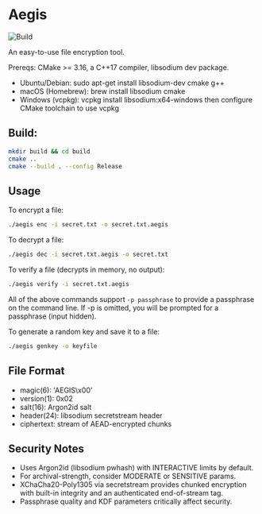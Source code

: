 # Aegis

![Build](https://github.com/edybostina/aegis/actions/workflows/build.yml/badge.svg)

An easy-to-use file encryption tool.

Prereqs: CMake >= 3.16, a C++17 compiler, libsodium dev package.

- Ubuntu/Debian: sudo apt-get install libsodium-dev cmake g++
- macOS (Homebrew): brew install libsodium cmake
- Windows (vcpkg): vcpkg install libsodium:x64-windows
  then configure CMake toolchain to use vcpkg

## Build:

```bash
mkdir build && cd build
cmake ..
cmake --build . --config Release
```

## Usage

To encrypt a file:

```bash
./aegis enc -i secret.txt -o secret.txt.aegis
```

To decrypt a file:

```bash
./aegis dec -i secret.txt.aegis -o secret.txt
```

To verify a file (decrypts in memory, no output):

```bash
./aegis verify -i secret.txt.aegis
```

All of the above commands support `-p passphrase` to provide a passphrase on the command line.
If -p is omitted, you will be prompted for a passphrase (input hidden).

To generate a random key and save it to a file:

```bash
./aegis genkey -o keyfile
```

## File Format

- magic(6): 'AEGIS\x00'
- version(1): 0x02
- salt(16): Argon2id salt
- header(24): libsodium secretstream header
- ciphertext: stream of AEAD-encrypted chunks

## Security Notes

- Uses Argon2id (libsodium pwhash) with INTERACTIVE limits by default.
- For archival-strength, consider MODERATE or SENSITIVE params.
- XChaCha20-Poly1305 via secretstream provides chunked encryption with built-in integrity and an authenticated end-of-stream tag.
- Passphrase quality and KDF parameters critically affect security.
